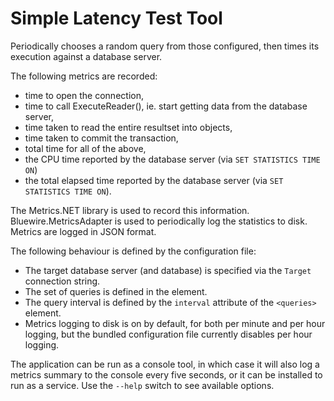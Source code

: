 # Simple Latency Test Tool

Periodically chooses a random query from those configured, then times its execution against a database server.

The following metrics are recorded:
* time to open the connection,
* time to call ExecuteReader(), ie. start getting data from the database server,
* time taken to read the entire resultset into objects,
* time taken to commit the transaction,
* total time for all of the above,
* the CPU time reported by the database server (via `SET STATISTICS TIME ON`)
* the total elapsed time reported by the database server (via `SET STATISTICS TIME ON`).

The Metrics.NET library is used to record this information.
Bluewire.MetricsAdapter is used to periodically log the statistics to disk.
Metrics are logged in JSON format.

The following behaviour is defined by the configuration file:
* The target database server (and database) is specified via the `Target` connection string.
* The set of queries is defined in the <queries> element.
* The query interval is defined by the `interval` attribute of the `<queries>` element.
* Metrics logging to disk is on by default, for both per minute and per hour logging, but the bundled configuration file currently disables per hour logging.

The application can be run as a console tool, in which case it will also log a metrics summary to the console every five seconds, or it can be installed to run as a service. Use the `--help` switch to see available options.
